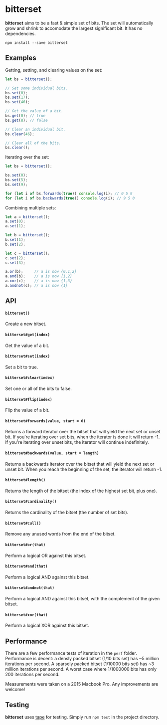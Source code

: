 bitterset
=========

__bitterset__ aims to be a fast &amp; simple set of bits. The set will automatically grow and shrink to accomodate the largest significant bit. It has no dependencies.

`npm install --save bitterset`

## Examples

Getting, setting, and clearing values on the set:

```javascript
let bs = bitterset();

// Set some individual bits.
bs.set(0);
bs.set(17);
bs.set(46);

// Get the value of a bit.
bs.get(0); // true
bs.get(8); // false

// Clear an individual bit.
bs.clear(46);

// Clear all of the bits.
bs.clear();
```

Iterating over the set:

```javascript
let bs = bitterset();

bs.set(0);
bs.set(5);
bs.set(9);

for (let i of bs.forwards(true)) console.log(i); // 0 5 9
for (let i of bs.backwards(true)) console.log(i); // 9 5 0

```

Combining multiple sets:

```javascript
let a = bitterset();
a.set(0);
a.set(1);

let b = bitterset();
b.set(1);
b.set(2);

let c = bitterset();
c.set(2);
c.set(3);

a.or(b);     // a is now {0,1,2}
a.and(b);    // a is now {1,2}
a.xor(c);    // a is now {1,3}
a.andnot(c); // a is now {1}

```

## API

#### `bitterset()`
Create a new bitset.

#### `bitterset#get(index)`
Get the value of a bit.

#### `bitterset#set(index)`
Set a bit to true.

#### `bitterset#clear(index)`
Set one or all of the bits to false.

#### `bitterset#flip(index)`
Flip the value of a bit.

#### `bitterset#forwards(value, start = 0)`
Returns a forward iterator over the bitset that will yield the next set or unset bit. If you're iterating over set bits, when the iterator is done it will return -1. If you're iterating over unset bits, the iterator will continue indefinitely.

#### `bitterset#backwards(value, start = length)`
Returns a backwards iterator over the bitset that will yield the next set or unset bit. When you reach the beginning of the set, the iterator will return -1.

#### `bitterset#length()`
Returns the length of the bitset (the index of the highest set bit, plus one).

#### `bitterset#cardinality()`
Returns the cardinality of the bitset (the number of set bits).

#### `bitterset#cull()`
Remove any unused words from the end of the bitset.

#### `bitterset#or(that)`
Perform a logical OR against this bitset.

#### `bitterset#and(that)`
Perform a logical AND against this bitset.

#### `bitterset#andnot(that)`
Perform a logical AND against this bitset, with the complement of the given bitset.

#### `bitterset#xor(that)`
Perform a logical XOR against this bitset.

## Performance

There are a few performance tests of iteration in the `perf` folder. Performance is decent: a densly packed bitset (1/10 bits set) has ~5 million iterations per second. A sparsely packed bitset (1/10000 bits set) has ~3 million iterations per second. A worst case where 1/1000000 bits has only 200 iterations per second. 

Measurements were taken on a 2015 Macbook Pro. Any improvements are welcome!

## Testing

__bitterset__ uses [tape](https://github.com/substack/tape) for testing. Simply run `npm test` in the project directory.
